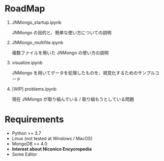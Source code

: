 # RoadMap

1. JNMongo_startup.ipynb

   JNMongo の目的と、簡単な使い方についての説明

2. JNMongo_multifile.ipynb

    複数ファイルを用いた JNMongo の使い方の説明

3. visualize.ipynb

    JNMongo を用いてデータを処理したものを、視覚化するためのサンプルコード

4. [WIP] problems.ipynb
   
   現在 JNMongo が取り組んでいる / 取り組もうとしている問題

# Requirements

- Python >= 3.7
- Linux (not tested at Windows / MacOS)
- MongoDB >= 4.0
- **Interest about Niconico Encycropedia**
- Some Editor